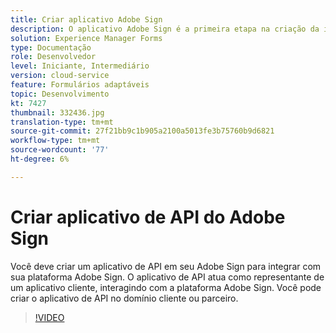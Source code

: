 ```yaml
---
title: Criar aplicativo Adobe Sign
description: O aplicativo Adobe Sign é a primeira etapa na criação da integração entre o AEM Forms e o Adobe Sign.
solution: Experience Manager Forms
type: Documentação
role: Desenvolvedor
level: Iniciante, Intermediário
version: cloud-service
feature: Formulários adaptáveis
topic: Desenvolvimento
kt: 7427
thumbnail: 332436.jpg
translation-type: tm+mt
source-git-commit: 27f21bb9c1b905a2100a5013fe3b75760b9d6821
workflow-type: tm+mt
source-wordcount: '77'
ht-degree: 6%

---
```



# Criar aplicativo de API do Adobe Sign

Você deve criar um aplicativo de API em seu Adobe Sign para integrar com sua plataforma Adobe Sign. O aplicativo de API atua como representante de um aplicativo cliente, interagindo com a plataforma Adobe Sign. Você pode criar o aplicativo de API no domínio cliente ou parceiro.

>[!VIDEO](https://video.tv.adobe.com/v/332436?quality=12&learn=on)

